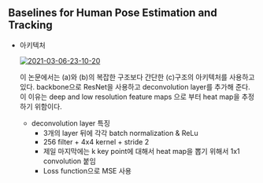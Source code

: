 ## Baselines for Human Pose Estimation and Tracking

- 아키텍처

  <a href="https://ibb.co/jvr5szn"><img src="https://i.ibb.co/6RWZL8j/2021-03-06-23-10-20.png" alt="2021-03-06-23-10-20" border="0"></a>

  이 논문에서는 (a)와 (b)의 복잡한 구조보다 간단한 (c)구조의 아키텍처를 사용하고있다. backbone으로 ResNet을 사용하고 deconvolution layer를 추가해 준다.  이 이유는 deep and low resolution feature maps 으로 부터 heat map을 추정하기 위함이다.

  - deconvolution layer 특징
    - 3개의 layer 뒤에 각각 batch normalization & ReLu
    - 256 filter + 4x4 kernel + stride 2
    - 제일 마지막에는 k key point에 대해서 heat map을 뽑기 위해서 1x1 convolution 붙임
    - Loss function으로 MSE 사용

  